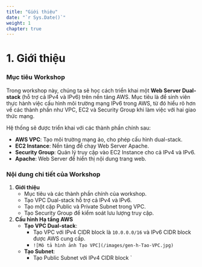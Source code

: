```yaml
---
title: "Giới thiệu"
date: "`r Sys.Date()`"
weight: 1
chapter: true
---
```


# 1. Giới thiệu

### Mục tiêu Workshop

Trong workshop này, chúng ta sẽ học cách triển khai một **Web Server Dual-stack** (hỗ trợ cả IPv4 và IPv6) trên nền tảng AWS. Mục tiêu là để sinh viên thực hành việc cấu hình môi trường mạng IPv6 trong AWS, từ đó hiểu rõ hơn về các thành phần như VPC, EC2 và Security Group khi làm việc với hai giao thức mạng.

Hệ thống sẽ được triển khai với các thành phần chính sau:
* **AWS VPC**: Tạo môi trường mạng ảo, cho phép cấu hình dual-stack.
* **EC2 Instance**: Nền tảng để chạy Web Server Apache.
* **Security Group**: Quản lý truy cập vào EC2 Instance cho cả IPv4 và IPv6.
* **Apache**: Web Server để hiển thị nội dung trang web.

### Nội dung chi tiết của Workshop

1.  **Giới thiệu**
    * Mục tiêu và các thành phần chính của workshop.
    * Tạo VPC Dual-stack hỗ trợ cả IPv4 và IPv6.
    * Tạo một cặp Public và Private Subnet trong VPC.
    * Tạo Security Group để kiểm soát lưu lượng truy cập.
2.  **Cấu hình Hạ tầng AWS**
    * **Tạo VPC Dual-stack**:
        * Tạo VPC với IPv4 CIDR block là `10.0.0.0/16` và IPv6 CIDR block được AWS cung cấp.
        * `![Mô tả hình ảnh Tạo VPC](/images/gen-h-Tao-VPC.jpg)`
    * **Tạo Subnet**:
        * Tạo Public Subnet với IPv4 CIDR block `
